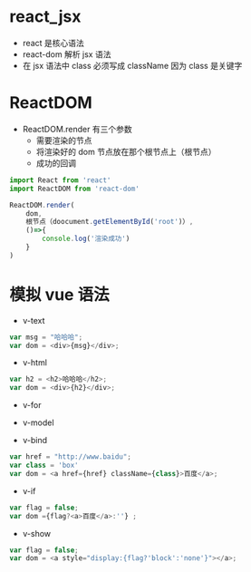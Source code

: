 # react_jsx

- react 是核心语法
- react-dom 解析 jsx 语法
- 在 jsx 语法中 class 必须写成 className 因为 class 是关键字

# ReactDOM

- ReactDOM.render 有三个参数
  - 需要渲染的节点
  - 将渲染好的 dom 节点放在那个根节点上（根节点）
  - 成功的回调

```javascript
import React from 'react'
import ReactDOM from 'react-dom'

ReactDOM.render(
    dom,
    根节点（doocument.getElementById('root')）,
    ()=>{
        console.log('渲染成功')
    }
)
```

# 模拟 vue 语法

- v-text

```javascript
var msg = "哈哈哈";
var dom = <div>{msg}</div>;
```

- v-html

```javascript
var h2 = <h2>哈哈哈</h2>;
var dom = <div>{h2}</div>;
```

- v-for

- v-model

- v-bind

```javascript
var href = "http://www.baidu";
var class = 'box'
var dom = <a href={href} className={class}>百度</a>;
```

- v-if

```javascript
var flag = false;
var dom ={flag?<a>百度</a>:''} ;
```

- v-show

```javascript
var flag = false;
var dom = <a style="display:{flag?'block':'none'}"></a>;
```
